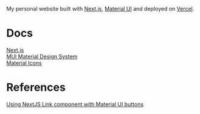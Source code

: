 My personal website built with [Next.js](https://nextjs.org/), [Material UI](https://mui.com/material-ui/) and deployed on [Vercel](https://vercel.com/). 

# Docs
[Next.js](https://nextjs.org/docs)\
[MUI Material Design System](https://mui.com/material-ui/)\
[Material Icons](https://fonts.google.com/icons?icon.set=Material+Icons)

# References
[Using NextJS Link component with Material UI buttons](https://dev.to/ivandotv/using-next-js-link-component-with-material-ui-buttons-and-menu-items-3m6a)
